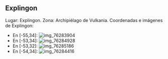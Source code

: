 ## Explingon
Lugar: Explingon.
Zona: Archipiélago de Vulkania.
Coordenadas e imágenes de Explingon:
- En [-55,34]: ![img_76283904](https://media.discordapp.net/attachments/1115311447145193482/1115366053430702160/76283904.jpg)
- En [-53,34]: ![img_76284928](https://media.discordapp.net/attachments/1115311447145193482/1115366127829270528/76284928.jpg)
- En [-53,32]: ![img_76285186](https://media.discordapp.net/attachments/1115311447145193482/1115366168157499452/76285186.jpg)
- En [-54,34]: ![img_76284416](https://media.discordapp.net/attachments/1115311447145193482/1115366090890039436/76284416.jpg)